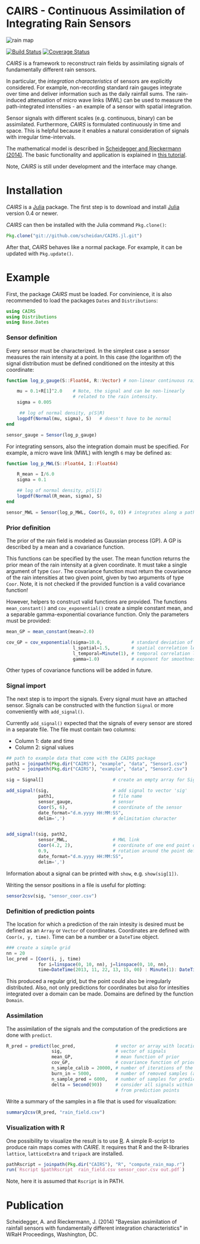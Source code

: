 # CAIRS - Continuous Assimilation of Integrating Rain Sensors


![rain map](https://raw.github.com/scheidan/CAIRS/master/Images%20for%20Readme/Header.png)

[![Build Status](https://travis-ci.org/scheidan/CAIRS.jl.svg?branch=master)](https://travis-ci.org/scheidan/CAIRS.jl)
[![Coverage Status](https://img.shields.io/coveralls/scheidan/CAIRS.jl.svg)](https://coveralls.io/r/scheidan/CAIRS.jl?branch=master)

_CAIRS_ is a framework to reconstruct rain fields by assimilating
signals of fundamentally different rain sensors.

In particular, the *integration characteristics* of sensors are
explicitly considered.  For example, non-recording standard rain gauges
integrate over time and deliver information such as the daily rainfall
sums. The rain-induced attenuation of micro wave links (MWL) can be
used to measure the path-integrated intensities - an example of a sensor with
spatial integration.

Sensor signals with different scales (e.g. continuous, binary) can be
assimilated. Furthermore, _CAIRS_ is formulated continuously in time
and space. This is helpful because it enables a natural consideration
of signals with irregular time-intervals.

The mathematical model is described in [Scheidegger and Rieckermann (2014)](#publication).
The basic functionality and application is explained in [this tutorial](https://github.com/scheidan/CAIRS-Tutorial).

Note, _CAIRS_ is still under development and the interface may change.



# Installation

_CAIRS_ is a [Julia](http://julialang.org/) package. The first step is to download and install
[Julia](http://julialang.org/downloads/) version 0.4 or newer.

_CAIRS_ can then be installed with the Julia command `Pkg.clone()`:

```Julia
Pkg.clone("git://github.com/scheidan/CAIRS.jl.git")
```

After that, _CAIRS_ behaves like a normal package. For example, it can
be updated with `Pkg.update()`.


# Example

First, the package _CAIRS_ must be loaded. For convinience, it is also
recommended to load the packages `Dates` and `Distributions`:

```Julia
using CAIRS
using Distributions
using Base.Dates
```


### Sensor definition

Every sensor must be characterized. In the simplest case a sensor measures
the rain intensity at a point. In this case (the logarithm of) the signal
distribution must be defined conditioned on the intesity at this coordinate:

```Julia
function log_p_gauge(S::Float64, R::Vector) # non-linear continuous rain gauge

	mu = 0.1+R[1]^2.0    # Note, the signal and can be non-linearly
						 # related to the rain intensity.
	sigma = 0.005

	 ## log of normal density, p(S|R)
	logpdf(Normal(mu, sigma), S)   # doesn't have to be normal
end

sensor_gauge = Sensor(log_p_gauge)
```

For integrating sensors, also the integration domain must be
specified. For example, a micro wave link (MWL) with length `6` may be
defined as:

```julia
function log_p_MWL(S::Float64, I::Float64)

	R_mean = I/6.0
	sigma = 0.1

	## log of normal density, p(S|I)
	logpdf(Normal(R_mean, sigma), S)
end

sensor_MWL = Sensor(log_p_MWL, Coor(6, 0, 0)) # integrates along a path of length 6
```

### Prior definition

The prior of the rain field is modeled as Gaussian process (GP). A GP
is described by a mean and a covariance function.

This functions can be specified by the user. The mean function returns
the prior mean of the rain intensity at a given coordinate. It must
take a single argument of type `Coor`. The covariance function must
return the covariance of the rain intensities at two given point, given
by two arguments of type `Coor`. Note, it is not checked if the
provided function is a valid covariance function!

However, helpers to construct valid functions are provided. The functions
`mean_constant()` and `cov_exponential()` create a simple constant
mean, and a separable gamma-exponential covariance function. Only the
parameters must be provided:

```Julia
mean_GP = mean_constant(mean=2.0)

cov_GP = cov_exponential(sigma=10.0,           # standard deviation of GP
						 l_spatial=1.5,        # spatial correlation length
						 l_temporal=Minute(1), # temporal correlation length
						 gamma=1.0)            # exponent for smoothness in [0, 2]
```
Other types of covariance functions will be added in future.

### Signal import

The next step is to import the signals. Every signal must have an
attached sensor. Signals can be constructed with the function
`Signal` or more conveniently with `add_signal()`.

Currently `add_signal()` expected that the signals of every sensor are
stored in a separate file. The file must contain two columns:

 - Column 1: date and time
 - Column 2: signal values

```julia
## path to example data that come with the CAIRS package
path1 = joinpath(Pkg.dir("CAIRS"), "example", "data", "Sensor1.csv")
path2 = joinpath(Pkg.dir("CAIRS"), "example", "data", "Sensor2.csv")

sig = Signal[]                          # create an empty array for Signals

add_signal!(sig,                        # add signal to vector 'sig'
			path1,                      # file name
			sensor_gauge,               # sensor
			Coor(5, 6),                 # coordinate of the sensor
			date_format="d.m.yyyy HH:MM:SS",
			delim=',')                  # delimitation character


add_signal!(sig, path2,
			sensor_MWL,                 # MWL link
			Coor(4.2, 2),               # coordinate of one end point of the sensor
			0.9,                        # rotation around the point defined above in [rad]
			date_format="d.m.yyyy HH:MM:SS",
			delim=',')
```

Information about a signal can be printed with `show`, e.g. `show(sig[1])`.

Writing the sensor positions in a file is useful for plotting:
```Julia
sensor2csv(sig, "sensor_coor.csv")
```

### Definition of prediction points

The location for which a prediction of the rain intesity is desired must be
defined as an `Array` or `Vector` of coordinates. Coordinates are
defined with `Coor(x, y, time)`. Time can be a number or a `DateTime`
object.
```Julia
### create a simple grid
nn = 20
loc_pred = [Coor(i, j, time)
			for i=linspace(0, 10, nn), j=linspace(0, 10, nn),
			time=DateTime(2013, 11, 22, 13, 15, 00) : Minute(1): DateTime(2013, 11, 22, 13, 20, 00) ]
```
This produced a regular grid, but the point could also be irregularly distributed. Also, not only predictions for coordinates but also for intesities integrated over a domain can be made. Domains are defined by the function `Domain`.

### Assimilation
The assimilation of the signals and the computation of the predictions are done with `predict`.
```Julia
R_pred = predict(loc_pred,               # vector or array with locations for predictions
				 sig,                    # vector of signals
				 mean_GP,                # mean function of prior
				 cov_GP,                 # covariance function of prior
				 n_sample_calib = 20000, # number of iterations of the Gibbs sampler
				 burn_in = 5000,         # number of removed samples (and length of adaptation)
				 n_sample_pred = 6000,   # number of samples for predictions
				 delta = Second(90))     # consider all signals within time 'delta'
										 # from prediction points
```

Write a summary of the samples in a file that is used for visualization:
```julia
summary2csv(R_pred, "rain_field.csv")
```

### Visualization with R
One possibility to visualize the result is to use [R](http://www.r-project.org/). A simple
R-script to produce rain maps comes with _CAIRE_. It requires that R and
the R-libraries `lattice`, `latticeExtra` and `tripack` are installed.
```Julia
pathRscript = joinpath(Pkg.dir("CAIRS"), "R", "compute_rain_map.r")
run(`Rscript $pathRscript  rain_field.csv sensor_coor.csv out.pdf`)
```
Note, here it is assumed that `Rscript` is in PATH.



# Publication
<a name="Publication"></a>

Scheidegger, A. and Rieckermann, J. (2014) "Bayesian assimilation of
rainfall sensors with fundamentally different integration
characteristics" in WRaH Proceedings, Washington, DC.

